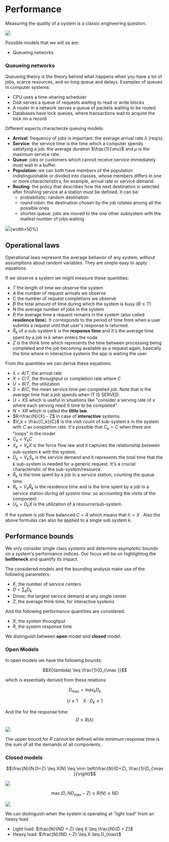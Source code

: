 
# Performance 

Measuring the quality of a system is a classic engineering question.

![](images/368d46710d88ef2492eaf93cb21b9121.png)

Possible models that we will se are: 

- Queueing networks 

### Queueing networks 

Queueing theory is the theory behind what happens when you have a lot of jobs, scarce resources, and so long queue and delays. 
Examples of queues in computer systems: 

- CPU uses a time-sharing scheduler
- Disk serves a queue of requests waiting to read or write blocks 
- A router in a network serves a queue of packets waiting to be routed 
- Databases have lock queues, where transactions wait to acquire the lock on a record

Different aspects characterize queuing models: 

- **Arrival**:  frequency of jobs is important: the average arrival rate $\lambda$ (req/s).
- **Service**: the service time is the time which a computer spends satisfying a job: the average duration $\frac{1}{\mu}$ and $\mu$ is the maximum service rate. 
- **Queue**: jobs or customers which cannot receive service immediately must wait in a buffer. 
- **Population**: we can both have members of the population indistinguishable or divided into classes, whose members differs in one or more characteristics, for example, arrival rate or service demand. 
- **Routing**: the policy that describes how the next destination is selected after finishing service at a station must be defined. It can be: 
	- probabilistic: random destination
	- round robin: the destination chosen by the job rotates among all the possible ones
	- shortes queue: jobs are moved to the one other subsystem with the mallest number of jobs waiting

![](images/375880b8a53493d9d41050028cb77336.png){width=50%}

## Operational laws 

Operational laws represent the average behavior of any system, without assumptions about random variables. They are simple easy to apply equations.

If we observe a system we might measure these quantities: 
- $T$ the length of time we observe the system
- $A$ the number of request arrivals we observe
- $\mathrm{C}$ the number of request completions we observe
- $B$ the total amount of time during which the system is busy $(B \leq T)$
- $\mathrm{N}$ the average number of jobs in the system
- $R$ the average time a request remains in the system (also called **residence time**). It corresponds to the period of time from when a user submits a request until that user's response is returned. 
- $\tilde R_k$ of a sub-system $k$ is the **response time** and it's the average time spent by a job in $k$ when enters the node. 
- $Z$ is the think time which represents the time between processing being completed and the job becoming available as a request again, basically the time where in interactive systems the app is waiting the user. 

From the quantities we can derive these equations:

- $\lambda=A / T$, the arrival rate
- $X=C / T$, the throughput or completion rate where $C$ 
- $U=B / T$, the utilization
- $S=B / C$, the mean service time per completed job. Note that is the average time that a job spends when IT IS SERVED.
- $U=XS$ which is useful in situations like "consider a serving rate of $x$ where each serving need $S$ time to be completed". 
- $N=XR$ which is called the **little law**.  
- $R=\frac{N}{X} - Z$ in case of **interactive** systems.  
- $V_k = \frac{C_k}{C}$ is the visit count of sub-system $k$ in the system with $C$ as completion rate. It's possible that $C_k > C$ when there are "loops" in the model
- $C_k=V_kC$ 
- $X_k = V_k X$ is the force flow law and it captures the relationship between sub-system $k$ with the system. 
- $D_k=V_kS_k$ is the service demand and it represents the total time that the $k$ sub-system is needed for a generic request. It's a crucial characteristic of the sub-system/resource.
- $\tilde R_k$ is the time spent by a job in a service station, counting the queue time.
- $R _k=V_k\tilde R_k$ is the residence time and is the time spent by a job in a service station *during all system time*: so accounting the visits of the component. 
- $U_k=D_kX$ is the utilization of a resource/sub-system.


If the system is job flow balanced $C=A$ which means that $\lambda=X$ . Also the above formulas can also be applied to a single sub system $k$. 


## Performance bounds

We only consider single class systems and determine asymptotic bounds on a system's performance indices. Our focus will be on highlighting the **bottleneck** and quantify its impact.

The considered models and the bounding analysis make use of the following parameters:

- $K$, the number of service centers
- $D=\sum_k D_k$ 
- $Dmax$, the largest service demand at any single center
- $Z$, the average think time, for interactive systems

And the following performance quantities are considered:

- $X$, the system throughput
- $R$, the system response time


We distinguish between **open** model and **closed** model.

### Open Models

In open models we have the following bounds:

$$X(\lambda) \leq \frac{1}{D_{\max }}$$

which is essentially derived from these relations:

$$
D_{\max }=\max _k D_k
$$

$$
U \leqslant 1 \quad X \cdot D_k \leqslant 1
$$

And the for the response time:
$$D \le R(\lambda)$$

![](images/a54153550544ce06883e8d7bc7d4edce.png)


The upper bound for $R$ cannot be defined while minimum response time is the sum of all the demands of all components..

### Closed models

$$\frac{N}{N D+Z} \leq X(N) \leq \min \left(\frac{N}{D+Z}, \frac{1}{D_{\max }}\right)$$

![](images/5edf96c2d6f4c3bafd96b7c82f78ffd7.png)

$$\max \left(D, N D_{\max }-Z\right) \leq R(N) \leq N D$$


![](images/7710f87445eec22f532547424e9b7644.png)

We can distinguish when the system is operating at "light load" from an heavy load.

  - Light load: $\frac{N}{ND + Z} \leq X \leq \frac{N}{D + Z}$
  - Heavy load: $\frac{N}{ND + Z} \leq X \leq D_{max}$
